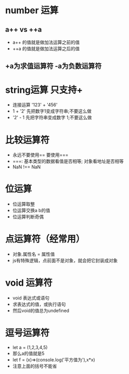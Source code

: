 # number 运算
## a++ vs ++a
* a++ 的值就是做加法运算之前的值
* ++a 的值就是做加法运算之后的值

## +a为求值运算符 -a为负数运算符

# string运算 只支持+
* 连接运算 '123' + '456'
* 1 + '2' 先把数字1变成字符串;不要这么做
* '2' - 1 先把字符串变成数字 1;不要这么做

# 比较运算符
* 永远不要使用== 要使用===
* ===: 基本类型的数据看值是否相等; 对象看地址是否相等
* NaN !== NaN

# 位运算
* 位运算取整
* 位运算交换a b的值
* 位运算判断奇偶

# 点运算符（经常用）
* 对象.属性名 = 属性值
* js有特殊逻辑，点前面不是对象，就会把它封装成对象

# void 运算符
* void 表达式或语句
* 求表达式的值，或执行语句
* 然后void的值总为undefined

# 逗号运算符
* let a = (1,2,3,4,5)
* 那么a的值就是5
* let f = (x)=>(console.log('平方值为'),x*x)
* 注意上面的括号不能省

